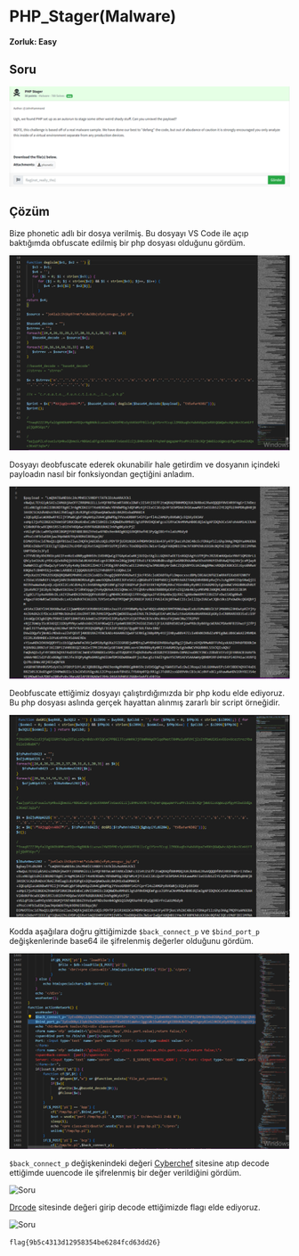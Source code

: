# PHP_Stager(Malware)
#### Zorluk: Easy

## Soru
![Soru](https://github.com/K4lender/HuntressCTF23_WriteUps/blob/main/Malware/PHP_Stager/PHP_Stager.png)

## Çözüm
Bize phonetic adlı bir dosya verilmiş. Bu dosyayı VS Code ile açıp baktığımda obfuscate edilmiş bir php dosyası olduğunu gördüm.

![Soru](https://github.com/K4lender/HuntressCTF23_WriteUps/blob/main/Malware/PHP_Stager/PHP1.PNG)

Dosyayı deobfuscate ederek okunabilir hale getirdim ve dosyanın içindeki payloadın nasıl bir fonksiyondan geçtiğini anladım. 

![Soru](https://github.com/K4lender/HuntressCTF23_WriteUps/blob/main/Malware/PHP_Stager/PHP2.PNG)

Deobfuscate ettiğimiz dosyayı çalıştırdığımızda bir php kodu elde ediyoruz. Bu php dosyası aslında gerçek hayattan alınmış zararlı bir script örneğidir. 

![Soru](https://github.com/K4lender/HuntressCTF23_WriteUps/blob/main/Malware/PHP_Stager/PHP3.PNG)

Kodda aşağılara doğru gittiğimizde ```$back_connect_p``` ve ```$bind_port_p``` değişkenlerinde base64 ile şifrelenmiş değerler olduğunu gördüm.

![Soru](https://github.com/K4lender/HuntressCTF23_WriteUps/blob/main/Malware/PHP_Stager/PHP4.PNG)

```$back_connect_p``` değişkenindeki değeri [Cyberchef](https://gchq.github.io/CyberChef/) sitesine atıp decode ettiğimde uuencode ile şifrelenmiş bir değer verildiğini gördüm.

![Soru](https://github.com/K4lender/HuntressCTF23_WriteUps/blob/main/Malware/PHP_Stager/PHP5.PNG)

[Drcode](https://www.dcode.fr/uu-encoding) sitesinde değeri girip decode ettiğimizde flagı elde ediyoruz.

![Soru](https://github.com/K4lender/HuntressCTF23_WriteUps/blob/main/Malware/PHP_Stager/PHP6.PNG)

```flag{9b5c4313d12958354be6284fcd63dd26}```
